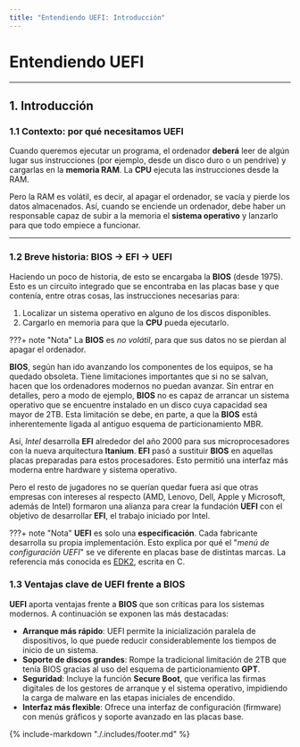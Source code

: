 ```yaml
---
title: "Entendiendo UEFI: Introducción"
---
```


# Entendiendo UEFI

---
## 1. Introducción

### 1.1 Contexto: por qué necesitamos UEFI

Cuando queremos ejecutar un programa, el ordenador **deberá** leer de algún lugar sus instrucciones (por ejemplo, desde
un disco duro o un pendrive) y cargarlas en la **memoria RAM**. La **CPU** ejecuta las instrucciones desde la RAM.

Pero la RAM es volátil, es decir, al apagar el ordenador, se vacía y pierde los datos almacenados. Así, cuando se
enciende un ordenador, debe haber un responsable capaz de subir a la memoria el **sistema operativo** y
lanzarlo para que todo empiece a funcionar.

---

### 1.2 Breve historia: BIOS → EFI → UEFI

Haciendo un poco de historia, de esto se encargaba la **BIOS** (desde 1975). Esto es un circuito integrado que se 
encontraba en las placas base y que contenía, entre otras cosas, las instrucciones necesarias para:

1. Localizar un sistema operativo en alguno de los discos disponibles.
2. Cargarlo en memoria para que la **CPU** pueda ejecutarlo.

???+ note "Nota"
    La **BIOS** es _no volátil_, para que sus datos no se pierdan al apagar el ordenador.

**BIOS**, según han ido avanzando los componentes de los
equipos, se ha quedado obsoleta. Tiene limitaciones importantes que si no se salvan,
hacen que los ordenadores modernos no puedan avanzar. Sin
entrar en detalles, pero a modo de ejemplo, **BIOS** no es capaz de
arrancar un sistema operativo que se encuentre instalado en un disco
cuya capacidad sea mayor de 2TB. Esta limitación se debe, en parte, a que la **BIOS** está inherentemente ligada al 
antiguo esquema de particionamiento MBR.

Así, *Intel* desarrolla **EFI** alrededor del año 2000 para
sus microprocesadores con la nueva arquitectura **Itanium**. **EFI**
pasó a sustituir **BIOS** en aquellas placas preparadas para estos
procesadores. Esto permitió una interfaz más moderna entre hardware y sistema operativo.

Pero el resto de jugadores no se querían quedar fuera así
que otras empresas con intereses al respecto (AMD, Lenovo, Dell, Apple y
Microsoft, además de Intel) formaron una alianza para crear la fundación
**UEFI** con el objetivo de desarrollar **EFI**, el trabajo iniciado por
Intel.

???+ note "Nota" 
    **UEFI** es solo una **especificación**. Cada fabricante desarrolla su propia implementación.
    Esto explica por qué el "_menú de configuración UEFI_" se ve diferente en placas base de distintas marcas.
    La referencia más conocida es [EDK2](https://github.com/tianocore/edk2), escrita en C.

### 1.3 Ventajas clave de UEFI frente a BIOS

**UEFI** aporta ventajas frente a **BIOS** que son críticas para los sistemas modernos. A continuación se exponen
las más destacadas:

- **Arranque más rápido**: UEFI permite la inicialización paralela de dispositivos, lo que puede reducir considerablemente los tiempos de inicio de un sistema.
- **Soporte de discos grandes**: Rompe la tradicional limitación de 2TB que tenía BIOS gracias al uso del esquema de particionamiento **GPT**.
- **Seguridad**: Incluye la función **Secure Boot**, que verifica las firmas digitales de los gestores de arranque y el sistema operativo, impidiendo la carga de malware en las etapas iniciales de encendido.
- **Interfaz más flexible**: Ofrece una interfaz de configuración (firmware) con menús gráficos y soporte avanzado en las placas base.

{%
    include-markdown "./.includes/footer.md"
%}


